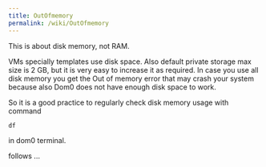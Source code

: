 ```yaml
---
title: OutOfmemory
permalink: /wiki/OutOfmemory
---
```


This is about disk memory, not RAM.

VMs specially templates use disk space. Also default private storage max size is 2 GB, but it is very easy to increase it as required. In case you use all disk memory you get the Out of memory error that may crash your system because also Dom0 does not have enough disk space to work.

So it is a good practice to regularly check disk memory usage with command

``` {.wiki}
df
```

in dom0 terminal.

follows ...
